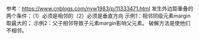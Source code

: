 参考：https://www.cnblogs.com/nyw1983/p/11333471.html
发生外边距重叠的两个条件：（1）必须是相邻的（2）必须是垂直方向
示例1：相邻同级元素margin取最大的；
示例2：父子相邻导致子元素margin影响父元素。
破解方法是使他们不相邻。